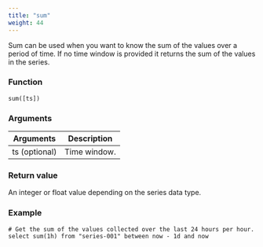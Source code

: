 ```yaml
---
title: "sum"
weight: 44
---
```


Sum can be used when you want to know the sum of the values over a period of time. If no time window is provided it returns the sum of the values in the series.

### Function

    sum([ts])

### Arguments

 Arguments   | Description
 ----------- | -----------
ts (optional) | Time window.

### Return value

An integer or float value depending on the series data type.

### Example

    # Get the sum of the values collected over the last 24 hours per hour.
    select sum(1h) from "series-001" between now - 1d and now

